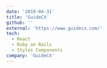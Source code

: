 ```yaml
---
date: '2019-04-31'
title: 'GuideCX'
github: ''
external: 'https://www.guidecx.com/'
tech:
  - React
  - Ruby on Rails
  - Styles Components
company: 'GuideCX'
---
```

